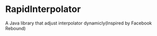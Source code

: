 # RapidInterpolator
A Java library that adjust interpolator dynamicly(Inspired by Facebook Rebound)
